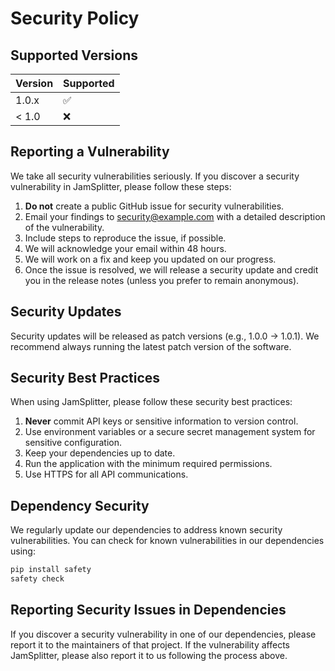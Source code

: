 # Security Policy

## Supported Versions

| Version | Supported          |
| ------- | ------------------ |
| 1.0.x   | :white_check_mark: |
| < 1.0   | :x:                |

## Reporting a Vulnerability

We take all security vulnerabilities seriously. If you discover a security vulnerability in JamSplitter, please follow these steps:

1. **Do not** create a public GitHub issue for security vulnerabilities.
2. Email your findings to [security@example.com](mailto:security@example.com) with a detailed description of the vulnerability.
3. Include steps to reproduce the issue, if possible.
4. We will acknowledge your email within 48 hours.
5. We will work on a fix and keep you updated on our progress.
6. Once the issue is resolved, we will release a security update and credit you in the release notes (unless you prefer to remain anonymous).

## Security Updates

Security updates will be released as patch versions (e.g., 1.0.0 → 1.0.1). We recommend always running the latest patch version of the software.

## Security Best Practices

When using JamSplitter, please follow these security best practices:

1. **Never** commit API keys or sensitive information to version control.
2. Use environment variables or a secure secret management system for sensitive configuration.
3. Keep your dependencies up to date.
4. Run the application with the minimum required permissions.
5. Use HTTPS for all API communications.

## Dependency Security

We regularly update our dependencies to address known security vulnerabilities. You can check for known vulnerabilities in our dependencies using:

```bash
pip install safety
safety check
```

## Reporting Security Issues in Dependencies

If you discover a security vulnerability in one of our dependencies, please report it to the maintainers of that project. If the vulnerability affects JamSplitter, please also report it to us following the process above.
